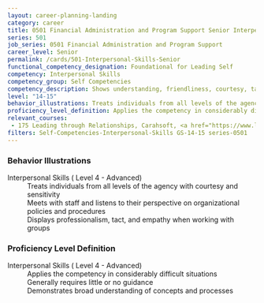 ```yaml
---
layout: career-planning-landing
category: career
title: 0501 Financial Administration and Program Support Senior Interpersonal Skills
series: 501
job_series: 0501 Financial Administration and Program Support
career_level: Senior
permalink: /cards/501-Interpersonal-Skills-Senior
functional_competency_designation: Foundational for Leading Self
competency: Interpersonal Skills
competency_group: Self Competencies
competency_description: Shows understanding, friendliness, courtesy, tact, empathy, concern, and politeness to others; develops and maintains effective relationships with others; may include effectively dealing with individuals who are difficult, hostile, or distressed; relates well to people from varied backgrounds and different situations; is sensitive to cultural diversity, race, gender, disabilities, and other individual differences
level: "14-15"
behavior_illustrations: Treats individuals from all levels of the agency with courtesy and sensitivity ? Meets with staff and listens to their perspective on organizational policies and procedures ? Displays professionalism, tact, and empathy when working with groups
proficiency_level_definition: Applies the competency in considerably difficult situations ? Generally requires little or no guidance ? Demonstrates broad understanding of concepts and processes
relevant_courses: 
 - 175 Leading through Relationships, Carahsoft, <a href="https://www.linkedin.com/learning/leading-through-relationships">https://www.linkedin.com/learning/leading-through-relationships</a>
filters: Self-Competencies-Interpersonal-Skills GS-14-15 series-0501
---
```


<div class="desktop:grid-col-6 margin-y-205">
  <div class="border-top-05 bg-white padding-2 shadow-5 height-full members-hover border-1px border-gray-30 border-top-orange radius-lg">
    <h3>Behavior Illustrations</h3>
    <dl class="text-base"><dt>Interpersonal Skills ( Level 4 - Advanced)</dt><dd>Treats individuals from all levels of the agency with courtesy and sensitivity </dd><dd> Meets with staff and listens to their perspective on organizational policies and procedures </dd><dd> Displays professionalism, tact, and empathy when working with groups</dd></dl>
  </div>
</div>
<div class="desktop:grid-col-6 margin-y-205">
  <div class="border-top-05 bg-white padding-2 shadow-5 height-full members-hover border-1px border-gray-30 border-top-orange radius-lg">
    <h3>Proficiency Level Definition</h3>
    <dl class="text-base"><dt>Interpersonal Skills ( Level 4 - Advanced)</dt><dd>Applies the competency in considerably difficult situations </dd><dd> Generally requires little or no guidance </dd><dd> Demonstrates broad understanding of concepts and processes</dd></dl>
  </div>
</div>